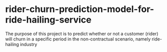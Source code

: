 # rider-churn-prediction-model-for-ride-hailing-service
The purpose of this project is to predict whether or not a customer (rider) will churn in a specific period in the non-contractual scenario, namely ride-hailing industry
